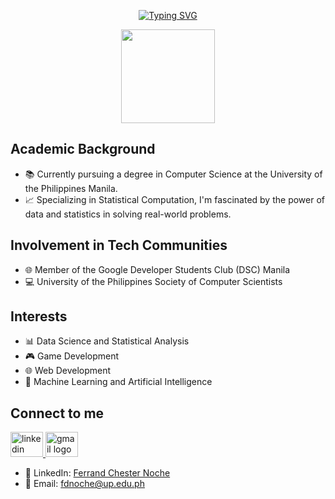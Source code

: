 <div align="center">
  
[![Typing SVG](https://readme-typing-svg.demolab.com?font=Gilroy&weight=700&size=40&pause=1000&color=00ff41&width=600&height=60&lines=Hi,+I'm+Ferrand+Chester+%F0%9F%8C%9F)](https://git.io/typing-svg)

<img height="150" src="https://camo.githubusercontent.com/62da68eb62b1e5f175f7d1f0191dd89a653d7908feb22d37d4a0ab07365d6791/68747470733a2f2f6d656469612e67697068792e636f6d2f6d656469612f4d3967624264396e6244724f5475314d71782f67697068792e676966"/>

###
</div>  

## Academic Background

- 📚 Currently pursuing a degree in Computer Science at the University of the Philippines Manila.
- 📈 Specializing in Statistical Computation, I'm fascinated by the power of data and statistics in solving real-world problems.

## Involvement in Tech Communities
- 🌐 Member of the Google Developer Students Club (DSC) Manila
- 💻 University of the Philippines Society of Computer Scientists
  
## Interests

- 📊 Data Science and Statistical Analysis
- 🎮 Game Development
- 🌐 Web Development
- 🤖 Machine Learning and Artificial Intelligence

## Connect to me
<a href="https://www.linkedin.com/in/ferrandchesternoche/">
  <img src="https://raw.githubusercontent.com/maurodesouza/profile-readme-generator/master/src/assets/icons/social/linkedin/default.svg" width="52" height="40" alt="linkedin logo" />
</a>
<a href="mailto:fdnoche@up.edu.ph">
  <img src="https://raw.githubusercontent.com/maurodesouza/profile-readme-generator/master/src/assets/icons/social/gmail/default.svg" width="52" height="40" alt="gmail logo" />
</a>


- 🔗 LinkedIn: [Ferrand Chester Noche](https://www.linkedin.com/in/ferrandchesternoche/)
- 📧 Email: fdnoche@up.edu.ph


